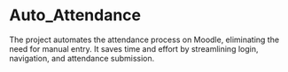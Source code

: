 # Auto_Attendance
The project automates the attendance process on Moodle, eliminating the need for manual entry. It saves time and effort by streamlining login, navigation, and attendance submission.
